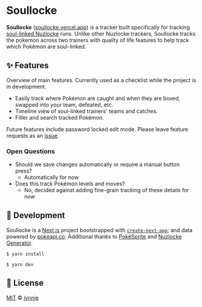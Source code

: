 # Soullocke

**Soullocke** ([soullocke.vercel.app](https://soullocke.vercel.app)) is a tracker built specifically for tracking [soul-linked Nuzlocke](https://pastebin.com/Fg6hfDma) runs. Unlike other Nuzlocke trackers, Soullocke tracks the pokemon across two trainers with quality of life features to help track which Pokémon are soul-linked.

## ✨ Features

Overview of main features. Currently used as a checklist while the project is in development.

- Easily track where Pokémon are caught and when they are boxed, swapped into your team, defeated, etc.
- Timeline view of soul-linked trainers' teams and catches.
- Filter and search tracked Pokémon.

Future features include password locked edit mode. Please leave feature requests as an [issue](https://github.com/jynnie/soullocke/issues).

### Open Questions

- Should we save changes automatically or require a manual button press?
  - Automatically for now
- Does this track Pokémon levels and moves?
  - No, decided against adding fine-grain tracking of these details for now

## 🔨 Development

Soullocke is a [Next.js](https://nextjs.org/) project bootstrapped with [`create-next-app`](https://github.com/vercel/next.js/tree/canary/packages/create-next-app); and data powered by [pokeapi.co](https://pokeapi.co/). Additional thanks to [PokéSprite](https://github.com/msikma/pokesprite) and [Nuzlocke Generator](nuzlocke-generator.herokuapp.com).

```
$ yarn install
```

```
$ yarn dev
```

## 📄 License

[MIT](https://github.com/jynnie/soullocke/blob/main/LICENSE) © [jynnie](https://github.com/jynnie)
